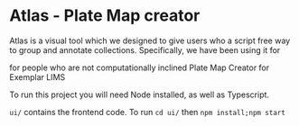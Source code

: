 # Atlas - Plate Map creator

Atlas is a visual tool which we designed to give users who a script free way to group and annotate collections.
Specifically, we have been using it for 

for people who are not computationally inclined Plate Map Creator for Exemplar LIMS

To run this project you will need Node installed, as well as Typescript. 

`ui/` contains the frontend code. To run `cd ui/` then `npm install;npm start`
